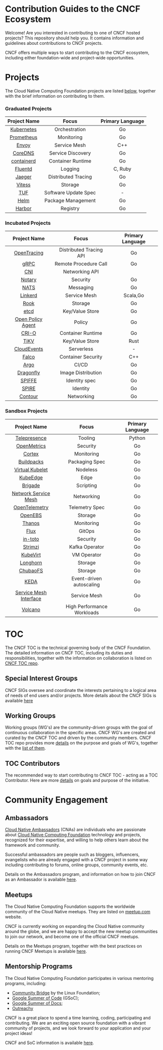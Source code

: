 Contribution Guides to the CNCF Ecosystem
=========================================

Welcome! Are you interested in contributing to one of CNCF hosted projects? This repository should help you. It contains information and guidelines about contributions to CNCF projects.

CNCF offers multiple ways to start contributing to the CNCF ecosystem, including either foundation-wide and project-wide opportunities.

Projects
========

The Cloud Native Computing Foundation projects are listed [below](projects/README.md), together with the brief information on contributing to them.

### Graduated Projects

| Project Name                                | Focus                | Primary Language |
|:-------------------------------------------:|:--------------------:|:----------------:|
| [Kubernetes](projects/README.md#kubernetes) |    Orchestration     |        Go        |
| [Prometheus](projects/README.md#prometheus) |      Monitoring      |        Go        |
|      [Envoy](projects/README.md#envoy)      |     Service Mesh     |       C++        |
|    [CoreDNS](projects/README.md#coredns)    |  Service Discovery   |        Go        |
| [containerd](projects/README.md#containerd) |  Container Runtime   |        Go        |
|    [Fluentd](projects/README.md#fluentd)    |       Logging        |     C, Ruby      |
|     [Jaeger](projects/README.md#jaeger)     | Distributed Tracing  |        Go        |
|     [Vitess](projects/README.md#vitess)     |       Storage        |        Go        |
|        [TUF](projects/README.md#tuf)        | Software Update Spec |        \-        |
|       [Helm](projects/README.md#helm)       |  Package Management  |        Go        |
|     [Harbor](projects/README.md#harbor)     |       Registry       |        Go        |

### Incubated Projects

| Project Name                                              | Focus                   | Primary Language |
|:---------------------------------------------------------:|:-----------------------:|:----------------:|
|       [OpenTracing](projects/README.md#opentracing)       | Distributed Tracing API |        Go        |
|              [gRPC](projects/README.md#grpc)              |  Remote Procedure Call  |        Go        |
|               [CNI](projects/README.md#cni)               |     Networking API      |                  |
|            [Notary](projects/README.md#notary)            |        Security         |        Go        |
|              [NATS](projects/README.md#nats)              |        Messaging        |        Go        |
|           [Linkerd](projects/README.md#linkerd)           |      Service Mesh       |     Scala,Go     |
|              [Rook](projects/README.md#rook)              |         Storage         |        Go        |
|              [etcd](projects/README.md#etcd)              |     Key/Value Store     |        Go        |
| [Open Policy Agent](projects/README.md#open-policy-agent) |         Policy          |        Go        |
|             [CRI-O](projects/README.md#cri-o)             |    Container Runtime    |        Go        |
|              [TiKV](projects/README.md#tikv)              |     Key/Value Store     |       Rust       |
|       [CloudEvents](projects/README.md#cloudevents)       |       Serverless        |        \-        |
|             [Falco](projects/README.md#falco)             |   Container Security    |       C++        |
|              [Argo](projects/README.md#argo)              |          CI/CD          |        Go        |
|         [Dragonfly](projects/README.md#dragonfly)         |   Image Distribution    |        Go        |
|            [SPIFFE](projects/README.md#spiffe)            |      Identity spec      |        Go        |
|             [SPIRE](projects/README.md#spire)             |        Identity         |        Go        |
|           [Contour](projects/README.md#contour)           |       Networking        |        Go        |

### Sandbox Projects

| Project Name                                                        | Focus                      | Primary Language |
|:-------------------------------------------------------------------:|:--------------------------:|:----------------:|
|           [Telepresence](projects/README.md#telepresence)           |          Tooling           |      Python      |
|            [OpenMetrics](projects/README.md#openmetrics)            |          Security          |        Go        |
|                 [Cortex](projects/README.md#cortex)                 |         Monitoring         |        Go        |
|             [Buildpacks](projects/README.md#buildpacks)             |       Packaging Spec       |        Go        |
|        [Virtual Kubelet](projects/README.md#virtual-kubelet)        |          Nodeless          |        Go        |
|               [KubeEdge](projects/README.md#kubeedge)               |            Edge            |        Go        |
|                [Brigade](projects/README.md#Brigade)                |         Scripting          |        Go        |
|   [Network Service Mesh](projects/README.md#network-service-mesh)   |         Networking         |        Go        |
|          [OpenTelemetry](projects/README.md#opentelemetry)          |       Telemetry Spec       |        Go        |
|                [OpenEBS](projects/README.md#openebs)                |          Storage           |        Go        |
|                 [Thanos](projects/README.md#thanos)                 |         Monitoring         |        Go        |
|                   [Flux](projects/README.md#flux)                   |           GitOps           |        Go        |
|                [in-toto](projects/README.md#in-toto)                |          Security          |        Go        |
|                [Strimzi](projects/README.md#strimzi)                |       Kafka Operator       |        Go        |
|               [KubeVirt](projects/README.md#kubevirt)               |        VM Operator         |        Go        |
|               [Longhorn](projects/README.md#longhorn)               |          Storage           |        Go        |
|               [ChubaoFS](projects/README.md#chubaofs)               |          Storage           |        Go        |
|                   [KEDA](projects/README.md#keda)                   |  Event-driven autoscaling  |        Go        |
| [Service Mesh Interface](projects/README.md#service-mesh-interface) |        Service Mesh        |        Go        |
|                [Volcano](projects/README.md#volcano)                | High Performance Workloads |        Go        |

TOC
===

The CNCF TOC is the technical governing body of the CNCF Foundation. The detailed information on CNCF TOC, including its duties and responsibilities, together with the information on collaboration is listed on [CNCF TOC repo](https://github.com/cncf/toc/).

Special Interest Groups
-----------------------

CNCF SIGs oversee and coordinate the interests pertaining to a logical area of needs of end users and/or projects. More details about the CNCF SIGs is available [here](https://github.com/cncf/toc/blob/master/sigs/cncf-sigs.md)

Working Groups
--------------

Working groups (WG's) are the community-driven groups with the goal of continuous collaboration in the specific areas. CNCF WG's are created and curated by the CNCF TOC and driven by the community members. CNCF TOC repo provides more [details](https://github.com/cncf/toc/tree/master/workinggroups#cncf-working-groups) on the purpose and goals of WG's, together with the [list of them](https://github.com/cncf/toc/blob/master/README.md#working-groups).

TOC Contributors
----------------

The recommended way to start contributing to CNCF TOC - acting as a TOC Contributor. Here are more [details](https://github.com/cncf/toc/blob/master/CONTRIBUTORS.md) on goals and purpose of the initiative.

Community Engagement
====================

Ambassadors
-----------

[Cloud Native Ambassadors](https://www.cncf.io/people/ambassadors/) (CNAs) are individuals who are passionate about [Cloud Native Computing Foundation](https://www.cncf.io/) technology and projects, recognized for their expertise, and willing to help others learn about the framework and community.

Successful ambassadors are people such as bloggers, influencers, evangelists who are already engaged with a CNCF project in some way including contributing to forums, online groups, community events, etc.

Details on the Ambassadors program, and information on how to join CNCF as an Ambassador is available [here](https://github.com/cncf/ambassadors).

Meetups
-------

The Cloud Native Computing Foundation supports the worldwide community of the Cloud Native meetups. They are listed on [meetup.com](https://www.meetup.com/pro/cncf/) website.

CNCF is currently working on expanding the Cloud Native community around the globe, and we are happy to accept the new meetup communities to join our network, and become one of the official CNCF meetups.

Details on the Meetups program, together with the best practices on running CNCF Meetups is available [here](https://github.com/cncf/meetups).

Mentorship Programs
-------------------

The Cloud Native Computing Foundation participates in various mentoring programs, including:

-	[Community Bridge](https://github.com/cncf/mentoring/tree/master/communitybridge) by the Linux Foundation;
-	[Google Summer of Code](https://github.com/cncf/mentoring/tree/master/summerofcode) (GSoC);
-	[Google Summer of Docs](https://github.com/cncf/mentoring/tree/master/seasonofdocs);
-	[Outreachy](https://github.com/cncf/mentoring/tree/master/outreachy)

CNCF is a great place to spend a time learning, coding, participating and contributing. We are an exciting open source foundation with a vibrant community of projects, and we look forward to your application and your project ideas!

CNCF and SoC information is available [here](https://github.com/cncf/soc/blob/master/README.md).
